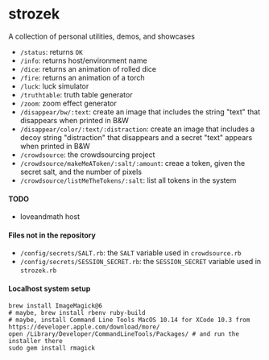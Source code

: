 strozek
=======

A collection of personal utilities, demos, and showcases

* `/status`: returns `OK`
* `/info`: returns host/environment name
* `/dice`: returns an animation of rolled dice
* `/fire`: returns an animation of a torch
* `/luck`: luck simulator
* `/truthtable`: truth table generator
* `/zoom`: zoom effect generator
* `/disappear/bw/:text`: create an image that includes the string "text" that disappears when printed in B&W
* `/disappear/color/:text/:distraction`: create an image that includes a decoy string "distraction" that disappears and a secret "text" appears when printed in B&W
* `/crowdsource`: the crowdsourcing project
* `/crowdsource/makeMeAToken/:salt/:amount`: creae a token, given the secret salt, and the number of pixels
* `/crowdsource/listMeTheTokens/:salt`: list all tokens in the system

#### TODO

* loveandmath host

#### Files not in the repository

* `/config/secrets/SALT.rb`: the `SALT` variable used in `crowdsource.rb`
* `/config/secrets/SESSION_SECRET.rb`: the `SESSION_SECRET` variable used in `strozek.rb`

#### Localhost system setup
```shell
brew install ImageMagick@6
# maybe, brew install rbenv ruby-build
# maybe, install Command Line Tools MacOS 10.14 for XCode 10.3 from https://developer.apple.com/download/more/
open /Library/Developer/CommandLineTools/Packages/ # and run the installer there
sudo gem install rmagick
```